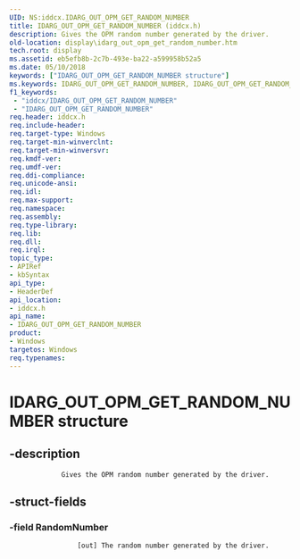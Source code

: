 ```yaml
---
UID: NS:iddcx.IDARG_OUT_OPM_GET_RANDOM_NUMBER
title: IDARG_OUT_OPM_GET_RANDOM_NUMBER (iddcx.h)
description: Gives the OPM random number generated by the driver.
old-location: display\idarg_out_opm_get_random_number.htm
tech.root: display
ms.assetid: eb5efb8b-2c7b-493e-ba22-a599958b52a5
ms.date: 05/10/2018
keywords: ["IDARG_OUT_OPM_GET_RANDOM_NUMBER structure"]
ms.keywords: IDARG_OUT_OPM_GET_RANDOM_NUMBER, IDARG_OUT_OPM_GET_RANDOM_NUMBER structure [Display Devices], display.idarg_out_opm_get_random_number, iddcx/IDARG_OUT_OPM_GET_RANDOM_NUMBER
f1_keywords:
 - "iddcx/IDARG_OUT_OPM_GET_RANDOM_NUMBER"
 - "IDARG_OUT_OPM_GET_RANDOM_NUMBER"
req.header: iddcx.h
req.include-header: 
req.target-type: Windows
req.target-min-winverclnt: 
req.target-min-winversvr: 
req.kmdf-ver: 
req.umdf-ver: 
req.ddi-compliance: 
req.unicode-ansi: 
req.idl: 
req.max-support: 
req.namespace: 
req.assembly: 
req.type-library: 
req.lib: 
req.dll: 
req.irql: 
topic_type:
- APIRef
- kbSyntax
api_type:
- HeaderDef
api_location:
- iddcx.h
api_name:
- IDARG_OUT_OPM_GET_RANDOM_NUMBER
product:
- Windows
targetos: Windows
req.typenames: 
---
```


# IDARG_OUT_OPM_GET_RANDOM_NUMBER structure


## -description



                 Gives the OPM random number generated by the driver.


## -struct-fields




### -field RandomNumber


                     [out] The random number generated by the driver.

